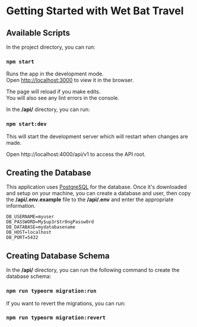 # Getting Started with Wet Bat Travel

## Available Scripts

In the project directory, you can run:

### `npm start`

Runs the app in the development mode.\
Open [http://localhost:3000](http://localhost:3000) to view it in the browser.

The page will reload if you make edits.\
You will also see any lint errors in the console.

In the **/api/** directory, you can run:
### `npm start:dev`

This will start the development server which will restart when changes are made.

Open http://localhost:4000/api/v1 to access the API root.

## Creating the Database
This application uses [PostgreSQL](https://www.postgresql.org/download/) for the database. Once it's downloaded and setup on your machine, you can create a database and user, then copy the **/api/.env.example** file to the **/api/.env** and enter the appropriate information.

```
DB_USERNAME=myuser
DB_PASSWORD=My$up3r$tr0ngPassw0rd
DB_DATABASE=mydatabasename
DB_HOST=localhost
DB_PORT=5432
```

## Creating Database Schema
In the **/api/** directory, you can run the following command to create the database schema:

### `npm run typeorm migration:run`

If you want to revert the migrations, you can run:

### `npm run typeorm migration:revert`
